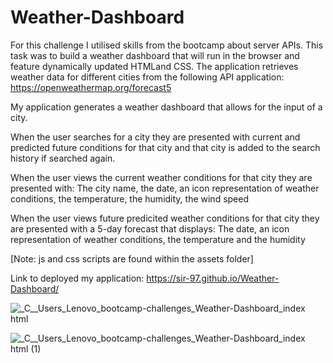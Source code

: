 # Weather-Dashboard

For this challenge I utilised skills from the bootcamp about server APIs. This task was to build a weather dashboard that will run in the browser and feature dynamically updated HTMLand CSS. The application retrieves weather data for different cities from the following API application: https://openweathermap.org/forecast5 

My application generates a weather dashboard that allows for the input of a city.

When the user searches for a city they are presented with current and predicted future conditions for that city and that city is added to the search history if searched again.

When the user views the current weather conditions for that city they are presented with: The city name, the date, an icon representation of weather conditions, the temperature, the humidity, the wind speed

When the user views future predicited weather conditions for that city they are presented with a 5-day forecast that displays: The date, an icon representation of weather conditions, the temperature and the humidity

[Note: js and css scripts are found within the assets folder]

Link to deployed my application: https://sir-97.github.io/Weather-Dashboard/


![_C__Users_Lenovo_bootcamp-challenges_Weather-Dashboard_index html](https://user-images.githubusercontent.com/119041506/226106192-f24b2c7b-989a-4968-aca2-669ea0315c19.png)

![_C__Users_Lenovo_bootcamp-challenges_Weather-Dashboard_index html (1)](https://user-images.githubusercontent.com/119041506/226106231-33954160-270e-4469-8079-065947bca3c6.png)
